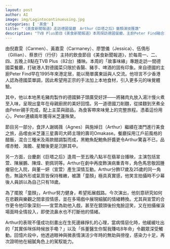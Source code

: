 ```yaml
---
layout: post
author: AI
image: img/Logintocontinueusing.jpg
categories: [ '美食' ]
title: "《美食新聞報道》走訪德國餐廳　Arthur《巨塔之后》童顏演技獲讚"  
description: "TVB Plus節目《美食新聞報道》本周探訪德國餐廳，主廚Peter Find融合本地食材打造多元德國菜；食評人謝嫣薇與施焯日澳門品嚐美食。台慶劇《巨塔之后》中，Arthur細膩演活病重青年，童顏演技打動觀眾。"  "
---
```

由倪嘉雯（Carmen）、黃嘉雯（Carmaney）、廖慧儀（Jessica）、伍倩彤（Gillian）、蔡景行（行仔）主持的飲食節目《美食新聞報道》，於每周一、二、四、五晚上8點在TVB Plus（82台）播映。本周的「故事味緣」專題走訪一間德國菜餐廳，打破港人對德國菜只限於香腸、豬手、啤酒的固有印象。來自德國的主廚Peter Find早在1995年來港定居，能以簡單廣東話與人交流。他坦言不少香港人認為德國菜單調，因此希望用正宗的手法加上本地食材，引入更多元的味覺體驗。  

其中，他以本地黑毛豬肉製作的德國獅子頭廣受好評——將豬肉丸放入湯汁慢火煮至入味，呈現出童年在母親廚房的美好回憶。另一道德國刀削麵，從揉麵到烹煮全由Peter親手完成，配上主菜與甜品，為食客帶來味覺上的完整旅程。憑着這份用心，Peter連續兩年獲得米芝蓮殊榮。  

節目另一部分，食評人謝嫣薇（Agnes）與施焯日（Arthur）繼續在澳門進行美食之旅，品嚐由米芝蓮三星壽司大師主理的壽司Omakase。餐廳採用江戶前風格的醋飯，混合三種米及兩款醋調製而成，黑鮑魚配鮑魚肝醬更令Arthur驚喜不已，品嚐赤鯥、海膽、星鰻後更是沉醉其中。  

另一方面，台慶劇《巨塔之后》逢周一至五晚八點半在翡翠台播映，主演包括宣萱、陳展鵬、陳煒、劉佩玥等。Arthur在劇中再度飾演病重青年，角色馬思敬因腫瘤惡化入院，與董一妍（宣萱）產生深情互動。Arthur分飾17歲及25歲的同一角色，無論外形或氣質皆保持稚嫩，被讚「童顏」極具真實感，他笑言拍攝時不少幕後人員誤以為自己只有18歲。  

為了擺脫「童顏」，Arthur努力健身，希望拓展戲路。今次演出，他刻意研究如何在悲觀與樂觀之間拿捏情感，並在多場戲中展現細膩的情緒轉換。尤其與宣萱的合作更令他印象深刻——宣萱為助他入戲，甚至在鏡頭後扮鬼臉逗笑，又在拍攝催淚場面時全情投入，即使流鼻水也不打斷他的情緒。  

Arthur的表現不僅成功刻畫出在生死邊緣掙扎的心理，當病情惡化時，他緩緩吐出的「其實係咪係時候放手嘞？」以及「係董醫生你幫我賺咗8年命」令觀眾深受觸動。回憶片段中，他透過眼神與微表情演活少年時的無助與徬徨，感染力十足，再次證明他在細膩角色上的駕馭能力。